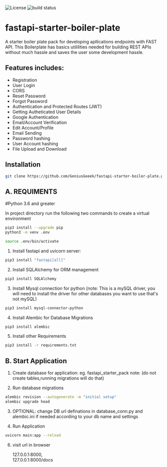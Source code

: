 ![License](https://img.shields.io/badge/license-MIT-green) <img src="https://img.shields.io/circleci/project/github/badges/shields/master" alt="build status">
# fastapi-starter-boiler-plate
A starter boiler plate pack for developing apllications endpoints with FAST API. 
This Boilerplate has basics utililities needed for building REST APIs without much hassle and saves the user some development hassle.

## Features includes:

- Registration
- User Login
- CORS
- Reset Password
- Forgot Password
- Authentication and Protected Routes (JWT)
- Getting Autheticated User Details
- Google Authentication
- Email/Account Verification
- Edit Account/Profile
- Email Sending
- Password hashing
- User Account hashing
- File Upload and Download
 

## Installation

```bash
git clone https://github.com/GeniusGeeek/fastapi-starter-boiler-plate.git
```

## A. REQUIMENTS
#Python 3.6 and greater



In project directory run the following two commands to create a virtual environment
```bash
pip3 install --upgrade pip 
python3 -m venv .env 
```
```bash
source .env/bin/activate
```

1. Install fastapi and uvicorn server:
```bash 
pip3 install "fastapi[all]"
```

2. Install SQLAlchemy for ORM management
```bash 
pip3 install SQLAlchemy
```
3.  Install Mysql connection for python (note: This is a mySQL driver, you will need to install the driver for other databases you want to use that's not mySQL) 
```bash 
pip3 install mysql-connector-python
```
4. Install Alembic for Database Migrations
```bash 
pip3 install alembic
```
5. Install other Requirements
```bash
pip3 install -r requirements.txt
```


## B. Start Application

1. Create database for application: eg. fastapi_starter_pack 
note: (do not create tables,running migrations will do that)

2. Run database migrations
```bash
alembic revision --autogenerate -m "initial setup"
alembic upgrade head
```

3. OPTIONAL: change DB url definations in database_conn.py and alembic.ini if needed according to your db name and settings


4. Run Application
```bash
uvicorn main:app --reload 
```

6. visit url in browser

      127.0.0.1:8000,  
      127.0.0.1:8000/docs
